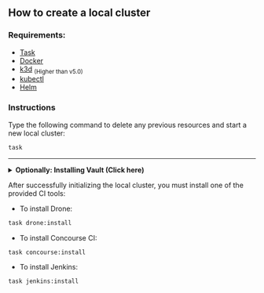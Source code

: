## How to create a local cluster

### Requirements:

- [Task](https://taskfile.dev)
- [Docker](https://docker.com)
- [k3d](https://k3d.io/v5.3.0/) <sub> (Higher than v5.0) </sub>
- [kubectl]()
- [Helm]()


### Instructions

Type the following command to delete any previous resources and start a new local cluster:

```bash
task
```

---

<details>
<summary><b>Optionally: Installing Vault (Click here)</b>
</summary>

### Requirements (MacOS/Darwin)

- [jq]()
- [Vault's CLI]()

To install Vault:
```sh
task vault
# Then follow instructions that may appear on terminal and afterward
task vault:set # To configure a sample kv secret
```

---

</details>

After successfully initializing the local cluster, you must install one of the provided CI tools:

- To install Drone:
```sh
task drone:install
```

- To install Concourse CI:
```sh
task concourse:install
```

- To install Jenkins:
```sh
task jenkins:install
```